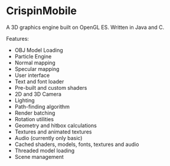 # CrispinMobile
A 3D graphics engine built on OpenGL ES. Written in Java and C.

Features:
- OBJ Model Loading
- Particle Engine
- Normal mapping
- Specular mapping
- User interface
- Text and font loader
- Pre-built and custom shaders
- 2D and 3D Camera
- Lighting
- Path-finding algorithm
- Render batching
- Rotation utilities
- Geometry and hitbox calculations
- Textures and animated textures
- Audio (currently only basic)
- Cached shaders, models, fonts, textures and audio
- Threaded model loading
- Scene management
